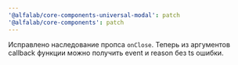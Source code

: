 ```yaml
---
'@alfalab/core-components-universal-modal': patch
'@alfalab/core-components': patch
---
```


Исправлено наследование пропса `onClose`. Теперь из аргументов callback функции можно получить event и reason без ts ошибки.
